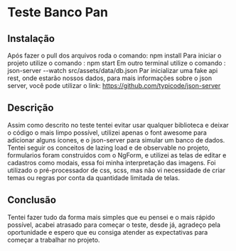 # Teste Banco Pan
## Instalação
Após fazer o pull dos arquivos roda o comando:
 npm install
Para iniciar o projeto utilize o comando :
 npm start
Em outro terminal utilize o comando :
 json-server --watch src/assets/data/db.json
Par inicializar uma fake api rest, onde estarão nossos dados, para mais informações sobre o json server, você pode utilizar o link:
 https://github.com/typicode/json-server
## Descrição 
Assim como descrito no teste tentei evitar usar qualquer biblioteca e deixar o código o mais limpo possível, utilizei apenas o font awesome para adicionar alguns ícones, e o json-server para simular um banco de dados.
Tentei seguir os conceitos de lazing load e de observable no projeto, formularios foram construidos com o NgForm, e utilizei as telas de editar e cadastros como modais, essa foi minha interpretação das imagens.
Foi utilizado o pré-processador de css, scss, mas não vi necessidade de criar temas ou regras por conta da quantidade limitada de telas.
## Conclusão 
Tentei fazer tudo da forma mais simples que eu pensei e o mais rápido possível, acabei atrasado para começar o teste, desde já, agradeço pela oportunidade e espero que eu consiga atender as expectativas para começar a trabalhar no projeto.
